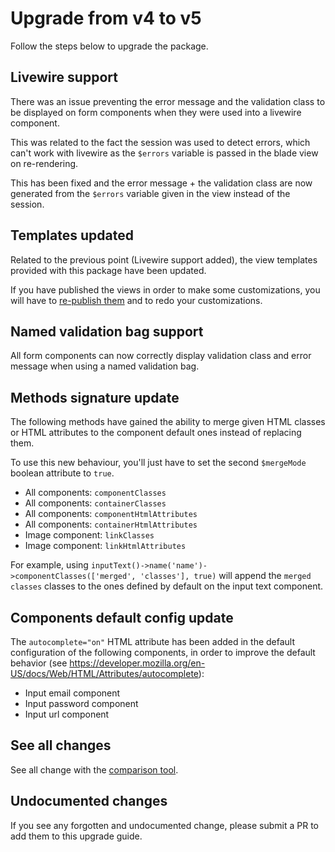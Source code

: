 # Upgrade from v4 to v5

Follow the steps below to upgrade the package.

## Livewire support

There was an issue preventing the error message and the validation class to be displayed on form components when they were used into a livewire component.

This was related to the fact the session was used to detect errors, which can't work with livewire as the `$errors` variable is passed in the blade view on re-rendering.

This has been fixed and the error message + the validation class are now generated from the `$errors` variable given in the view instead of the session.

## Templates updated

Related to the previous point (Livewire support added), the view templates provided with this package have been updated.

If you have published the views in order to make some customizations, you will have to [re-publish them](../../README.md#templates) and to redo your customizations.

## Named validation bag support

All form components can now correctly display validation class and error message when using a named validation bag.

## Methods signature update

The following methods have gained the ability to merge given HTML classes or HTML attributes to the component default ones instead of replacing them.

To use this new behaviour, you'll just have to set the second `$mergeMode` boolean attribute to `true`.

* All components: `componentClasses`
* All components: `containerClasses`
* All components: `componentHtmlAttributes`
* All components: `containerHtmlAttributes`
* Image component: `linkClasses`
* Image component: `linkHtmlAttributes`

For example, using `inputText()->name('name')->componentClasses(['merged', 'classes'], true)` will append the `merged classes` classes to the ones defined by default on the input text component.

## Components default config update

The `autocomplete="on"` HTML attribute has been added in the default configuration of the following components, in order to improve the default behavior (see https://developer.mozilla.org/en-US/docs/Web/HTML/Attributes/autocomplete):

* Input email component
* Input password component
* Input url component

## See all changes

See all change with the [comparison tool](https://github.com/Okipa/laravel-bootstrap-components/compare/4.0.0...5.0.0).

## Undocumented changes

If you see any forgotten and undocumented change, please submit a PR to add them to this upgrade guide.
